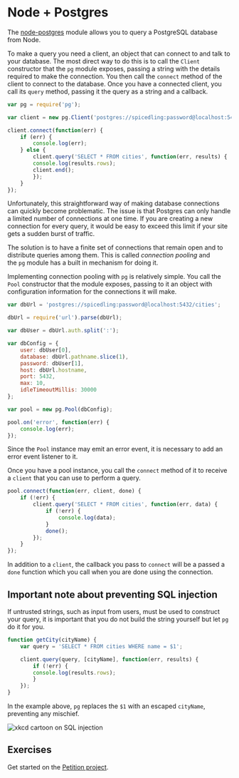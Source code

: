 # Node + Postgres

The <a href="https://github.com/brianc/node-postgres">node-postgres</a> module allows you to query a PostgreSQL database from Node. 

To make a query you need a client, an object that can connect to and talk to your database. The most direct way to do this is to call the `Client` constructor that the `pg` module exposes, passing a string with the details required to make the connection. You then call the `connect` method of the client to connect to the database. Once you have a connected client, you call its `query` method, passing it the query as a string and a callback.

```js
var pg = require('pg');

var client = new pg.Client('postgres://spicedling:password@localhost:5432/cities');

client.connect(function(err) {
    if (err) {
        console.log(err);
    } else {
        client.query('SELECT * FROM cities', function(err, results) {
	    console.log(results.rows);
	    client.end();
        });
    }
});
```

Unfortunately, this straightforward way of making database connections can quickly become problematic. The issue is that Postgres can only handle a limited number of connections at one time. If you are creating a new connection for every query, it would be easy to exceed this limit if your site gets a sudden burst of traffic.

The solution is to have a finite set of connections that remain open and to distribute queries among them. This is called *connection pooling* and the `pg` module has a built in mechanism for doing it.

Implementing connection pooling with `pg` is relatively simple. You call the `Pool` constructor that the module exposes, passing to it an object with configuration information for the connections it will make.

```js
var dbUrl = 'postgres://spicedling:password@localhost:5432/cities';

dbUrl = require('url').parse(dbUrl);

var dbUser = dbUrl.auth.split(':');

var dbConfig = {
    user: dbUser[0],
    database: dbUrl.pathname.slice(1),
    password: dbUser[1],
    host: dbUrl.hostname,
    port: 5432,
    max: 10,
    idleTimeoutMillis: 30000
};

var pool = new pg.Pool(dbConfig);

pool.on('error', function(err) {
    console.log(err);
});

```

Since the `Pool` instance may emit an error event, it is necessary to add an error event listener to it.

Once you have a pool instance, you call the `connect` method of it to receive a `client` that you can use to perform a query.

```js
pool.connect(function(err, client, done) {
    if (!err) {
        client.query('SELECT * FROM cities', function(err, data) {
            if (!err) {
                console.log(data);
            }
            done();
        });
    }
});
```

In addition to a `client`, the callback you pass to `connect` will be a passed a `done` function which you call when you are done using the connection.

## Important note about preventing SQL injection

If untrusted strings, such as input from users, must be used to construct your query, it is important that you do not build the string yourself but let `pg` do it for you.

```js
function getCity(cityName) {
    var query = 'SELECT * FROM cities WHERE name = $1';

    client.query(query, [cityName], function(err, results) {
        if (!err) {
	    console.log(results.rows);
        }
    });
}
```

In the example above, `pg` replaces the `$1` with an escaped `cityName`, preventing any mischief.

![xkcd cartoon on SQL injection](http://imgs.xkcd.com/comics/exploits_of_a_mom.png)

## Exercises

Get started on the <a href="../wk7_petition">Petition project</a>.
